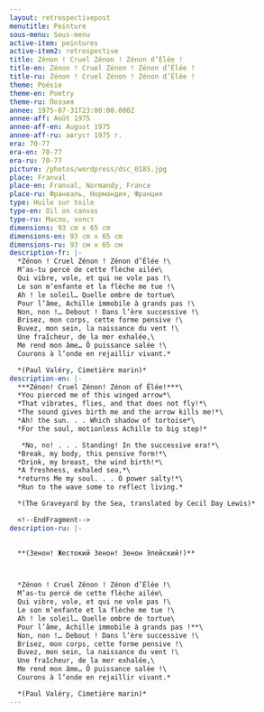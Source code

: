 ```yaml
---
layout: retrospectivepost
menutitle: Peinture
sous-menu: Sous-menu
active-item: peintures
active-item2: retrospective
title: Zénon ! Cruel Zénon ! Zénon d’Élée !
title-en: Zénon ! Cruel Zénon ! Zénon d’Élée !
title-ru: Zénon ! Cruel Zénon ! Zénon d’Élée !
theme: Poésie
theme-en: Poetry
theme-ru: Поэзия
annee: 1975-07-31T23:00:00.000Z
annee-aff: Août 1975
annee-aff-en: August 1975
annee-aff-ru: август 1975 г.
era: 70-77
era-en: 70-77
era-ru: 70-77
picture: /photos/wordpress/dsc_0185.jpg
place: Franval
place-en: Franval, Normandy, France
place-ru: Франваль, Нормандия, Франция
type: Huile sur toile
type-en: Oil on canvas
type-ru: Масло, холст
dimensions: 93 cm x 65 cm
dimensions-en: 93 cm x 65 cm
dimensions-ru: 93 см x 65 см
description-fr: |-
  *Zénon ! Cruel Zénon ! Zénon d’Élée !\
  M’as-tu percé de cette flèche ailée\
  Qui vibre, vole, et qui ne vole pas !\
  Le son m’enfante et la flèche me tue !\
  Ah ! le soleil… Quelle ombre de tortue\
  Pour l’âme, Achille immobile à grands pas !\
  Non, non !… Debout ! Dans l’ère successive !\
  Brisez, mon corps, cette forme pensive !\
  Buvez, mon sein, la naissance du vent !\
  Une fraîcheur, de la mer exhalée,\
  Me rend mon âme… Ô puissance salée !\
  Courons à l’onde en rejaillir vivant.*

  *(Paul Valéry, Cimetière marin)*
description-en: |-
  ***Zénon! Cruel Zénon! Zénon of Êlée!***\
  *You pierced me of this winged arrow*\
  *That vibrates, flies, and that does not fly!*\
  *The sound gives birth me and the arrow kills me!*\
  *Ah! the sun. . . Which shadow of tortoise*\
  *For the soul, motionless Achille to big step!*

   *No, no! . . . Standing! In the successive era!*\
  *Break, my body, this pensive form!*\
  *Drink, my breast, the wind birth!*\
  *A freshness, exhaled sea,*\
  *returns Me my soul. . . O power salty!*\
  *Run to the wave some to reflect living.*

  *(The Graveyard by the Sea, translated by Cecil Day Lewis)*

  <!--EndFragment-->
description-ru: |-
  

  **(Зенон! Жестокий Зенон! Зенон Элейский!)**



  *Zénon ! Cruel Zénon ! Zénon d’Élée !\
  M’as-tu percé de cette flèche ailée\
  Qui vibre, vole, et qui ne vole pas !\
  Le son m’enfante et la flèche me tue !\
  Ah ! le soleil… Quelle ombre de tortue\
  Pour l’âme, Achille immobile à grands pas !**\
  Non, non !… Debout ! Dans l’ère successive !\
  Brisez, mon corps, cette forme pensive !\
  Buvez, mon sein, la naissance du vent !\
  Une fraîcheur, de la mer exhalée,\
  Me rend mon âme… Ô puissance salée !\
  Courons à l’onde en rejaillir vivant.*

  *(Paul Valéry, Cimetière marin)*
---
```

